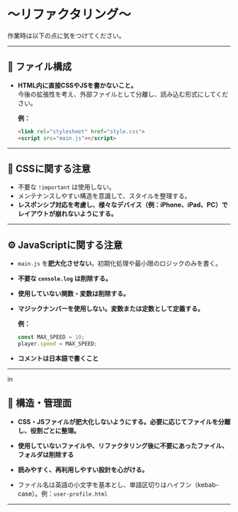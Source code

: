 # ～リファクタリング～ 

作業時は以下の点に気をつけてください。

---

## 🔸 ファイル構成

- **HTML内に直接CSSやJSを書かないこと。**  
  今後の拡張性を考え、外部ファイルとして分離し、読み込む形式にしてください。

  **例：**
  ```html
  <link rel="stylesheet" href="style.css">
  <script src="main.js"></script>
  ```

---

## 🎨 CSSに関する注意

- 不要な `!important` は使用しない。
- メンテナンスしやすい構造を意識して、スタイルを整理する。
- **レスポンシブ対応を考慮し、様々なデバイス（例：iPhone、iPad、PC）でレイアウトが崩れないようにする。**

---

## ⚙️ JavaScriptに関する注意

- `main.js` を**肥大化させない**。初期化処理や最小限のロジックのみを書く。
- **不要な `console.log` は削除する。**
- **使用していない関数・変数は削除する。**
- **マジックナンバーを使用しない。変数または定数として定義する。**

  **例：**
  ```js
  const MAX_SPEED = 10;
  player.speed = MAX_SPEED;
  ```

- **コメントは日本語で書くこと**

---
in
## 🧩 構造・管理面

- **CSS・JSファイルが肥大化しないようにする。必要に応じてファイルを分離し、役割ごとに整理。**
- **使用していないファイルや、リファクタリング後に不要にあったファイル、フォルダは削除する** 
- **読みやすく、再利用しやすい設計を心がける。**

- ファイル名は英語の小文字を基本とし、単語区切りはハイフン（kebab-case）。例：`user-profile.html`

---